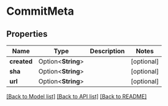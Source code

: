 # CommitMeta

## Properties

Name | Type | Description | Notes
------------ | ------------- | ------------- | -------------
**created** | Option<**String**> |  | [optional]
**sha** | Option<**String**> |  | [optional]
**url** | Option<**String**> |  | [optional]

[[Back to Model list]](../README.md#documentation-for-models) [[Back to API list]](../README.md#documentation-for-api-endpoints) [[Back to README]](../README.md)


